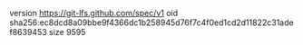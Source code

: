 version https://git-lfs.github.com/spec/v1
oid sha256:ec8dcd8a09bbe9f4366dc1b258945d76f7c4f0ed1cd2d11822c31adef8639453
size 9595
